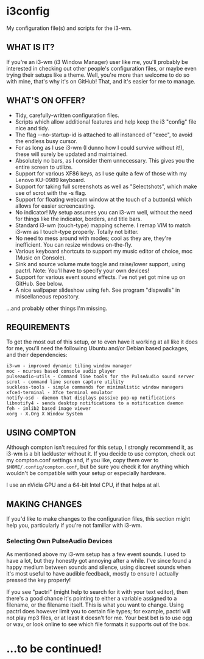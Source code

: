 # i3config
My configuration file(s) and scripts for the i3-wm.

WHAT IS IT?
-----------

If you're an i3-wm (i3 Window Manager) user like me, you'll probably be interested in checking out other people's configuration files, or maybe even trying their setups like a theme. Well, you're more than welcome to do so with mine, that's why it's on GitHub! That, and it's easier for me to manage.

WHAT'S ON OFFER?
----------------

* Tidy, carefully-written configuration files.
* Scripts which allow additional features and help keep the i3 "config" file nice and tidy.
* The flag --no-startup-id is attached to all instanced of "exec", to avoid the endless busy cursor.
* For as long as I use i3-wm (I dunno how I could survive without it!), these will surely be updated and maintained.
* Absolutely no bars, as I consider them unnecessary. This gives you the entire screen to utilize.
* Support for various XF86 keys, as I use quite a few of those with my Lenovo KU-0989 keyboard.
* Support for taking full screenshots as well as "Selectshots", which make use of scrot with the -s flag.
* Support for floating webcam window at the touch of a button(s) which allows for easier screencasting.
* No indicator! My setup assumes you can i3-wm well, without the need for things like the indicator, borders, and title bars.
* Standard i3-wm (touch-type) mapping scheme. I remap VIM to match i3-wm as I touch-type properly. Totally not bitter.
* No need to mess around with modes; cool as they are, they're inefficient. You can resize windows on-the-fly.
* Various keyboard shortcuts to support my music editor of choice, moc (Music on Console).
* Sink and source volume mute toggle and raise/lower support, using pactrl. Note: You'll have to specify your own devices!
* Support for various event sound effects. I've not yet got mine up on GitHub. See below.
* A nice wallpaper slideshow using feh. See program "dlspwalls" in miscellaneous repository.

...and probably other things I'm missing.

REQUIREMENTS
------------

To get the most out of this setup, or to even have it working at all like it does for me, you'll need the following Ubuntu and/or Debian based packages, and their dependencies:

```
i3-wm - improved dynamic tiling window manager
moc - ncurses based console audio player
pulseaudio-utils - Command line tools for the PulseAudio sound server
scrot - command line screen capture utility
suckless-tools - simple commands for minimalistic window managers
xfce4-terminal - Xfce terminal emulator
notify-osd - daemon that displays passive pop-up notifications
libnotify4 - sends desktop notifications to a notification daemon
feh - imlib2 based image viewer
xorg - X.Org X Window System
```

USING COMPTON
-------------

Although compton isn't required for this setup, I strongly recommend it, as i3-wm is a bit lackluster without it. If you decide to use compton, check out my compton.conf settings and, if you like, copy them over to `$HOME/.config/compton.conf`, but be sure you check it for anything which wouldn't be compatible with your setup or especially hardware.

I use an nVidia GPU and a 64-bit Intel CPU, if that helps at all.

MAKING CHANGES
--------------

If you'd like to make changes to the configuration files, this section might help you, particularly if you're not familiar with i3-wm.

### Selecting Own PulseAudio Devices

As mentioned above my i3-wm setup has a few event sounds. I used to have a lot, but they honestly got annoying after a while. I've since found a happy medium between sounds and silence, using discreet sounds when it's most useful to have audible feedback, mostly to ensure I actually pressed the key properly!

If you see "pactrl" (might help to search for it with your text editor), then there's a good chance it's pointing to either a variable assigned to a filename, or the filename itself. This is what you want to change. Using pactrl does however limit you to certain file types; for example, pactrl will not play mp3 files, or at least it doesn't for me. Your best bet is to use ogg or wav, or look online to see which file formats it supports out of the box.

# ...to be continued!

